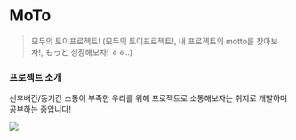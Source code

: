 # MoTo
> 모두의 토이프로젝트! (모두의 토이프로젝트!, 내 프로젝트의 motto를 찾아보자!, もっと 성장해보자! ㅎㅎ..)

### 프로젝트 소개
선후배간/동기간 소통이 부족한 우리를 위해 
프로젝트로 소통해보자는 취지로 개발하며 공부하는 중입니다!




<img src="https://img.shields.io/badge/Android-3DDC84?style=flat-square&logo=Android&logoColor=white"/>

